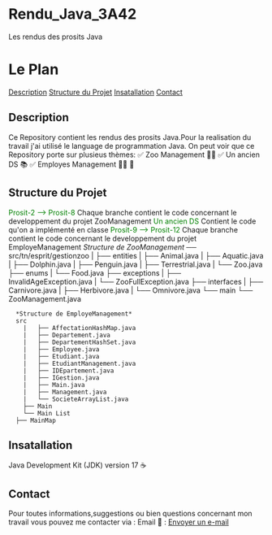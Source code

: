 # Rendu_Java_3A42
Les rendus des prosits Java
# Le Plan
  [Description](#description)
  [Structure du Projet](#structure-du-projet)
  [Insatallation](#installation)
  [Contact](#contact)
## Description
Ce Repository contient les rendus des prosits Java.Pour la realisation du travail j'ai utilisé le language de programmation Java.
On peut voir que ce Repository porte sur plusieus thèmes:
   ✅ Zoo Management 🦓🐬
   ✅ Un ancien DS 📚
   ✅ Employes Management 👨‍💼 🏢
## Structure du Projet 
<font color="green"> Prosit-2 --> Prosit-8 </font> Chaque branche contient le code concernant le developpement du projet ZooManagement 
<font color="green"> Un ancien DS </font> Contient le code qu'on a implémenté en classe
<font color="green"> Prosit-9 --> Prosit-12 </font> Chaque branche contient le code concernant le developpement du projet EmployeManagement
       *Structure de ZooManagement* 
	   ── src/tn/esprit/gestionzoo
      |
		├── entities
		|   ├── Animal.java
		|   ├── Aquatic.java
		|   ├── Dolphin.java
		|   ├── Penguin.java
		|   ├── Terrestrial.java
		|   └── Zoo.java
		├── enums
		|   └── Food.java
		├── exceptions
		|   ├── InvalidAgeException.java
		|   └── ZooFullException.java
		├── interfaces
		|   ├── Carnivore.java
		|   ├── Herbivore.java
		|   └── Omnivore.java
		└── main
                    └── ZooManagement.java

      *Structure de EmployeManagement*
      src
		|   ├── AffectationHashMap.java
		|   ├── Departement.java
		|   ├── DepartementHashSet.java
		|   ├── Employee.java
		|   ├── Etudiant.java
		|   ├── EtudiantManagement.java
		|   ├── IDEpartement.java
		|   ├── IGestion.java
		|   ├── Main.java
		|   ├── Management.java
		|   └── SocieteArrayList.java
		├── Main
		└── Main List 
      ├── MainMap

   ## Insatallation
   Java Development Kit (JDK) version 17 ☕️
   ## Contact
   Pour toutes informations,suggestions ou bien questions concernant mon travail vous pouvez 
   me contacter via :
     Email 📧 : [Envoyer un e-mail](malak.benmohamed@esprit.tn)
    
     
     

	
  
  
  

   

